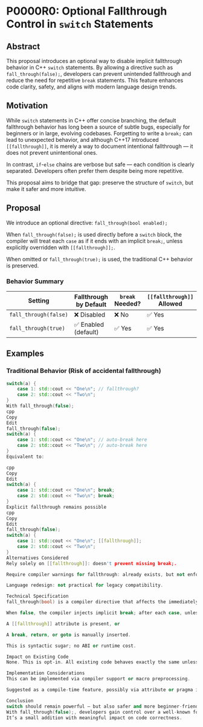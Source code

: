 # P0000R0: Optional Fallthrough Control in `switch` Statements

## Abstract

This proposal introduces an optional way to disable implicit fallthrough behavior in C++ `switch` statements. By allowing a directive such as `fall_through(false);`, developers can prevent unintended fallthrough and reduce the need for repetitive `break` statements. This feature enhances code clarity, safety, and aligns with modern language design trends.

## Motivation

While `switch` statements in C++ offer concise branching, the default fallthrough behavior has long been a source of subtle bugs, especially for beginners or in large, evolving codebases. Forgetting to write a `break;` can lead to unexpected behavior, and although C++17 introduced `[[fallthrough]]`, it is merely a way to document intentional fallthrough — it does not prevent unintentional ones.

In contrast, `if`-`else` chains are verbose but safe — each condition is clearly separated. Developers often prefer them despite being more repetitive.

This proposal aims to bridge that gap: preserve the structure of `switch`, but make it safer and more intuitive.

## Proposal

We introduce an optional directive: `fall_through(bool enabled);`

When `fall_through(false);` is used directly before a `switch` block, the compiler will treat each `case` as if it ends with an implicit `break;`, unless explicitly overridden with `[[fallthrough]];`.

When omitted or `fall_through(true);` is used, the traditional C++ behavior is preserved.

### Behavior Summary

| Setting              | Fallthrough by Default | `break` Needed? | `[[fallthrough]]` Allowed |
|----------------------|------------------------|------------------|----------------------------|
| `fall_through(false)` | ❌ Disabled             | ❌ No             | ✅ Yes                     |
| `fall_through(true)`  | ✅ Enabled (default)    | ✅ Yes            | ✅ Yes                     |

## Examples

### Traditional Behavior (Risk of accidental fallthrough)

```cpp
switch(a) {
    case 1: std::cout << "One\n"; // fallthrough?
    case 2: std::cout << "Two\n";
}
With fall_through(false);
cpp
Copy
Edit
fall_through(false);
switch(a) {
    case 1: std::cout << "One\n"; // auto-break here
    case 2: std::cout << "Two\n"; // auto-break here
}
Equivalent to:

cpp
Copy
Edit
switch(a) {
    case 1: std::cout << "One\n"; break;
    case 2: std::cout << "Two\n"; break;
}
Explicit fallthrough remains possible
cpp
Copy
Edit
fall_through(false);
switch(a) {
    case 1: std::cout << "One\n"; [[fallthrough]];
    case 2: std::cout << "Two\n";
}
Alternatives Considered
Rely solely on [[fallthrough]]: doesn't prevent missing break;.

Require compiler warnings for fallthrough: already exists, but not enforced.

Language redesign: not practical for legacy compatibility.

Technical Specification
fall_through(bool) is a compiler directive that affects the immediately following switch block.

When false, the compiler injects implicit break; after each case, unless:

A [[fallthrough]] attribute is present, or

A break, return, or goto is manually inserted.

This is syntactic sugar; no ABI or runtime cost.

Impact on Existing Code
None. This is opt-in. All existing code behaves exactly the same unless fall_through(false); is explicitly used.

Implementation Considerations
This can be implemented via compiler support or macro preprocessing.

Suggested as a compile-time feature, possibly via attribute or pragma in early compilers before standardization.

Conclusion
switch should remain powerful — but also safer and more beginner-friendly.
With fall_through(false);, developers gain control over a well-known footgun in C++ without breaking compatibility or giving up expressiveness.
It’s a small addition with meaningful impact on code correctness.
